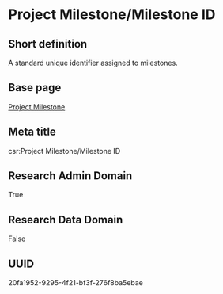 # Project Milestone/Milestone ID
## Short definition
A standard unique identifier assigned to milestones.
## Base page
[Project Milestone](../../Objects/Project%20Milestone.md)
## Meta title
csr:Project Milestone/Milestone ID
## Research Admin Domain
True
## Research Data Domain
False
## UUID
20fa1952-9295-4f21-bf3f-276f8ba5ebae
